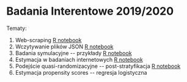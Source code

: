 # Badania Interentowe 2019/2020

Tematy:

1. Web-scraping [R notebook](notebooks/1-web-scraping.Rmd)
2. Wczytywanie plików JSON [R notebook](notebooks/3-json.Rmd)
3. Badania symulacyjne -- przykłady [R notebook](notebooks/4-badania-symulacyjne.Rmd)
4. Estymacja w badaniach internetowych [R notebook](notebooks/5-estymacja.Rmd)
5. Podejście quasi-randomizacyjne -- post-stratyfikacja [R notebook](notebooks/5-estymacja-quasi-random.Rmd)
6. Estymacja propensity scores -- regresja logistyczna


